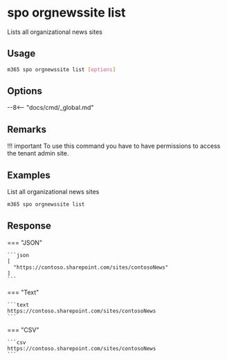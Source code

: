# spo orgnewssite list

Lists all organizational news sites

## Usage

```sh
m365 spo orgnewssite list [options]
```

## Options

--8<-- "docs/cmd/_global.md"

## Remarks

!!! important
    To use this command you have to have permissions to access the tenant admin site.

## Examples

List all organizational news sites

```sh
m365 spo orgnewssite list
```

## Response

=== "JSON"

    ```json
    [
      "https://contoso.sharepoint.com/sites/contosoNews"
    ]
    ```

=== "Text"

    ```text
    https://contoso.sharepoint.com/sites/contosoNews
    ```

=== "CSV"

    ```csv
    https://contoso.sharepoint.com/sites/contosoNews
    ```
